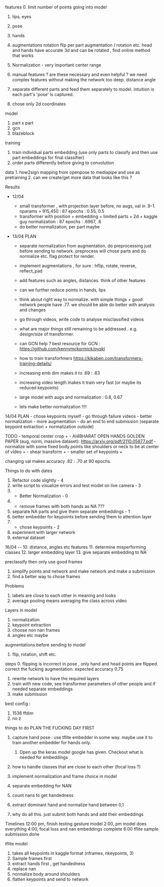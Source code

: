 features
0. limit number of points going into model
   1. lips, eyes
   2. pose
   3. hands

1. augmentations
    rotation
    flip
    per part augmentation / rotation etc. 
    head and hands have accurate 3d and can be rotated , find online method that works
    
2. Normalization - very important
    center
    range

3. manual features ? are these necessary and even helpful ? we need complex features without making the network too deep.
    distance
    angle

4. separate different parts and feed them separately to model. intuition is each part's 'pose' is captured. 
5. chose only 2d coordinates

model
1. part x part 
2. gcn
4. blazeblock

training
1. train individual parts embedding (use only parts to classify and then use part embeddings for final classifier)
2. order parts differently before giving to convolution

data
    1. how2sign mapping from openpose to mediapipe and use as pretraining
    2. can we create/get more data that looks like this ?


Results
- 12/04 
  - small transformer , with projection layer before, no augs, val in .9-1. nparams = 915,450 : 87 epochs : 0.55, 0.5
  - transformer with position + embedding + limited parts + 2d + kaggle guy normalization : 87 epochs : .6967, .6
  - do better normalization, per part maybe

- 13/04 PLAN 
    - separate normalization from augmentation. do preprocessing just before sending to network. preprocess will chose parts and do normalize etc. flag protect for render.
    - implement augmentations , for sure : hflip, rotate, reverse, reflect_pad
    - add features such as angles, distances. think of other features
    - can we further reduce points in hands, lips
    - think about right way to normalize. with simple things + good network people have .77. we should be able do better with analysis and changes
    - go through videos, write code to analyse misclassified videos
    - what are major things still remaining to be addressed . e.g. design/size of transformer.
    - can GCN help ? best resource for GCN : https://github.com/kennymckormick/pyskl
    - how to train transforfmers https://kikaben.com/transformers-training-details/

    - increasing emb dim makes it to .69 : .63
    - increasing video length makes it train very fast (or maybe its reduced keypoints)
    - large model with augs and normalization : 0.8, 0.67
    - lets make better normalization !!!!

14/04 PLAN
    - chose keypoints myself
    - go through failure videos
    - better normalization
    - more augmentation
    - do an end to end submission (separate keypoint extraction + normalization outside)

TODO
    - temporal center crop + 
    - AI4BHARAT OPEN HANDS GOLDEN PAPER (aug, norm, massive dataset): https://arxiv.org/pdf/2110.05877.pdf
    - normalize with some fixed body points like shoulders or neck to be at center of video + 
    - shear transform +
    - smaller set of keypoints + 

changing val makes accuracy .82 : .70 at 90 epochs.

Things to do with dates
1. Refactor code slightly - 4
2. write script to visualize errors and test model on live camera - 3
3. + Better Normalization - 0
4. + remove frames with both hands as NA ???
5. separate NA parts and give them separate embeddings - 1
6. better embedder for keypoints before sending them to attention layer
7. + chose keypoints - 2
8. experiment with larger network
9. external dataset

16/04 -- 
10. distance, angles etc features
11. determine misperforming classes
12. larger embedding layer
13. give separate embedding to NA

preclassify then only use good frames

1. simplify points and network and make network and make a submission
2. find a better way to chose frames

Problems 
1. labels are close to each other in meaning and looks
2. average pooling means averaging the class across video


Layers in model
1. normalization
2. keypoint extraction
3. choose non nan frames
4. angles etc maybe

augmentations before sending to model
1. flip, rotation, shift etc.
   
steps 
0. flipping is incorrect in pose , only hand and head points are flipped. correct the fucking augmentation. expected accuracy 0.75
1. rewrite network to have the required layers
2. train with new code, see transformer parameters of other people and if needed separate embeddings
3. make submission

best config :
1. 1536 ffdim
2. no z

things to do 
PLAN THE FUCKING DAY FIRST
1. capture hand pose : use tflite embedder in some way. maybe use it to train another embedder for hands only.
   1. Open up the keras model google has given. Checkout what is needed for embeddings
2. how to handle classes that are close to each other (focal loss ?)
3. implement normalization and frame choice in model
4. separate embedding for NAN


1. count nans to get handedness
2. extract dominant hand and normalize hand between 0,1
3. why do all this. just submit both hands and add their embeddings

Timelines
12:00 pm, finish testing gesture model
2:00, pm model does everything
4:00, focal loss and nan embeddings complete
6:00 tflite sample submission done

tflite model
1. takes all keypoints in kaggle format (nframes, nkeypoints, 3)
2. Sample frames first
3. extract hands first , get handedness
4. replace nan 
5. normalize body around shoulders
6. flatten keypoints and send to network